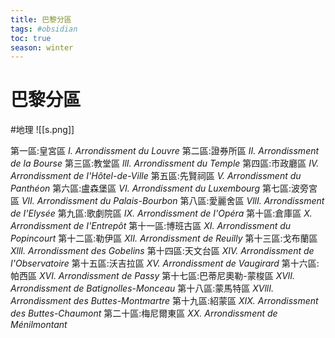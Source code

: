```yaml
---
title: 巴黎分區
tags: #obsidian 
toc: true
season: winter
---
```

# 巴黎分區
#地理
![[s.png]]

第一區:皇宮區 
*I. Arrondissment du Louvre*
第二區:證券所區
*II. Arrondissment de la Bourse*
第三區:教堂區
*llI. Arrondissment du Temple*
第四區:市政廳區
*IV. Arrondissment de I'Hôtel-de-Ville*
第五區:先賢祠區
*V. Arrondissment du Panthéon*
第六區:盧森堡區
*VI. Arrondissment du Luxembourg*
第七區:波旁宮區
*VlI. Arrondissment du Palais-Bourbon*
第八區:愛麗舍區
*VllI. Arrondissment de I'Elysée*
第九區:歌劇院區
*IX. Arrondissment de I'Opéra*
第十區:倉庫區
*X. Arrondissment de I'Entrepôt*
第十一區:博班古區
*XI. Arrondissment du Popincourt*
第十二區:勒伊區
*XlI. Arrondissment de Reuilly*
第十三區:戈布蘭區
*XllI. Arrondissment des Gobelins*
第十四區:天文台區
*XIV. Arrondissment de I'Observatoire*
第十五區:沃吉拉區
*XV. Arrondissment de Vaugirard*
第十六區:帕西區
*XVI. Arrondissment de Passy*
第十七區:巴蒂尼奧勒-蒙梭區
*XVlI. Arrondissment de Batignolles-Monceau*
第十八區:蒙馬特區
*XVllI. Arrondissment des Buttes-Montmartre*
第十九區:紹蒙區
*XIX. Arrondissment des Buttes-Chaumont*
第二十區:梅尼爾東區
*XX. Arrondissment de Ménilmontant*
